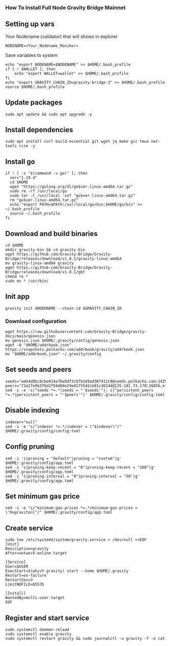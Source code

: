 ### How To Install Full Node Gravity Bridge Mainnet

## Setting up vars
Your Nodename (validator) that will shows in explorer
```
NODENAME=<Your_Nodename_Moniker>
```

Save variables to system
```
echo "export NODENAME=$NODENAME" >> $HOME/.bash_profile
if [ ! $WALLET ]; then
	echo "export WALLET=wallet" >> $HOME/.bash_profile
fi
echo "export GRAVITY_CHAIN_ID=gravity-bridge-3" >> $HOME/.bash_profile
source $HOME/.bash_profile
```

## Update packages
```
sudo apt update && sudo apt upgrade -y
```

## Install dependencies
```
sudo apt install curl build-essential git wget jq make gcc tmux net-tools ccze -y
```

## Install go
```
if ! [ -x "$(command -v go)" ]; then
  ver="1.19.4"
  cd $HOME
  wget "https://golang.org/dl/go$ver.linux-amd64.tar.gz"
  sudo rm -rf /usr/local/go
  sudo tar -C /usr/local -xzf "go$ver.linux-amd64.tar.gz"
  rm "go$ver.linux-amd64.tar.gz"
  echo "export PATH=$PATH:/usr/local/go/bin:$HOME/go/bin" >> ~/.bash_profile
  source ~/.bash_profile
fi
```

## Download and build binaries
```
cd $HOME
mkdir gravity-bin && cd gravity-bin
wget https://github.com/Gravity-Bridge/Gravity-Bridge/releases/download/v1.8.1/gravity-linux-amd64
mv gravity-linux-amd64 gravity
wget https://github.com/Gravity-Bridge/Gravity-Bridge/releases/download/v1.8.1/gbt
chmod +x *
sudo mv * /usr/bin/
```

## Init app
```
gravity init $NODENAME --chain-id $GRAVITY_CHAIN_ID
```

### Download configuration
```
wget https://raw.githubusercontent.com/Gravity-Bridge/gravity-docs/main/genesis.json
mv genesis.json $HOME/.gravity/config/genesis.json
wget -O "$HOME/addrbook.json" https://snapshots.polkachu.com/addrbook/gravity/addrbook.json
mv "$HOME/addrbook.json" ~/.gravity/config
```

## Set seeds and peers
```
seeds="ade4d8bc8cbe014af6ebdf3cb7b1e9ad36f412c0@seeds.polkachu.com:14256,86bd5cb6e762f673f1706e5889e039d5406b4b90@gravity.seed.node75.org:10556"
peers="73e27e9b376d2f58d80e29e8175542cb01c3024d@135.181.73.170:26856,ef9748625b4739c5411e276cf2cb0d2742a037f9@54.36.63.85:26656,39490daffac0c7847b0d2617e412b2942055a82b@95.214.53.46:26656,906114620df87a270b89404fdc7f15b3760fa34e@95.214.53.27:42656"
sed -i -e 's|^seeds *=.*|seeds = "'$seeds'"|; s|^persistent_peers *=.*|persistent_peers = "'$peers'"|' $HOME/.gravity/config/config.toml
```

## Disable indexing
```
indexer="null"
sed -i -e "s/^indexer *=.*/indexer = \"$indexer\"/" $HOME/.gravity/config/config.toml
```

## Config pruning
```
sed -i 's|pruning = "default"|pruning = "custom"|g' $HOME/.gravity/config/app.toml
sed -i 's|pruning-keep-recent = "0"|pruning-keep-recent = "100"|g' $HOME/.gravity/config/app.toml
sed -i 's|pruning-interval = "0"|pruning-interval = "50"|g' $HOME/.gravity/config/app.toml
```

## Set minimum gas price
```
sed -i -e "s/^minimum-gas-prices *=.*/minimum-gas-prices = \"0ugraviton\"/" $HOME/.gravity/config/app.toml
```

## Create service
```
sudo tee /etc/systemd/system/gravity.service > /dev/null <<EOF
[Unit]
Description=gravity
After=network-online.target

[Service]
User=$USER
ExecStart=$(which gravity) start --home $HOME/.gravity
Restart=on-failure
RestartSec=3
LimitNOFILE=65535

[Install]
WantedBy=multi-user.target
EOF
```

## Register and start service
```
sudo systemctl daemon-reload
sudo systemctl enable gravity
sudo systemctl restart gravity && sudo journalctl -u gravity -f -o cat
```
